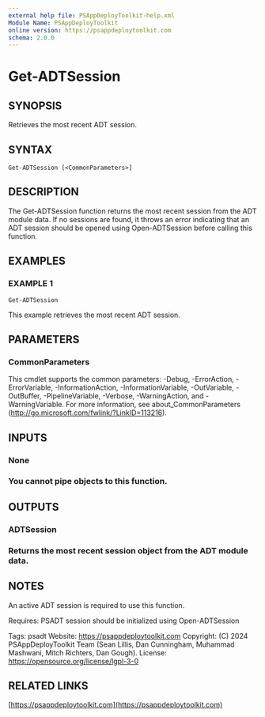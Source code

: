 ```yaml
---
external help file: PSAppDeployToolkit-help.xml
Module Name: PSAppDeployToolkit
online version: https://psappdeploytoolkit.com
schema: 2.0.0
---
```


# Get-ADTSession

## SYNOPSIS
Retrieves the most recent ADT session.

## SYNTAX

```
Get-ADTSession [<CommonParameters>]
```

## DESCRIPTION
The Get-ADTSession function returns the most recent session from the ADT module data.
If no sessions are found, it throws an error indicating that an ADT session should be opened using Open-ADTSession before calling this function.

## EXAMPLES

### EXAMPLE 1
```
Get-ADTSession
```

This example retrieves the most recent ADT session.

## PARAMETERS

### CommonParameters
This cmdlet supports the common parameters: -Debug, -ErrorAction, -ErrorVariable, -InformationAction, -InformationVariable, -OutVariable, -OutBuffer, -PipelineVariable, -Verbose, -WarningAction, and -WarningVariable.
For more information, see about_CommonParameters (http://go.microsoft.com/fwlink/?LinkID=113216).

## INPUTS

### None
### You cannot pipe objects to this function.
## OUTPUTS

### ADTSession
### Returns the most recent session object from the ADT module data.
## NOTES
An active ADT session is required to use this function.

Requires: PSADT session should be initialized using Open-ADTSession

Tags: psadt
Website: https://psappdeploytoolkit.com
Copyright: (C) 2024 PSAppDeployToolkit Team (Sean Lillis, Dan Cunningham, Muhammad Mashwani, Mitch Richters, Dan Gough).
License: https://opensource.org/license/lgpl-3-0

## RELATED LINKS

[https://psappdeploytoolkit.com](https://psappdeploytoolkit.com)
